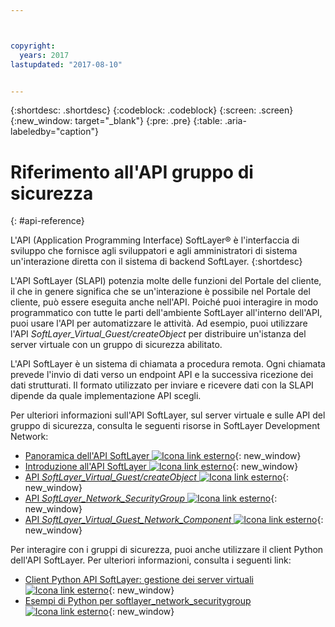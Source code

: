```yaml
---



copyright:
  years: 2017
lastupdated: "2017-08-10"


---
```


{:shortdesc: .shortdesc}
{:codeblock: .codeblock}
{:screen: .screen}
{:new_window: target="_blank"}
{:pre: .pre}
{:table: .aria-labeledby="caption"}

# Riferimento all'API gruppo di sicurezza
{: #api-reference} 

L'API (Application Programming Interface) SoftLayer&reg; è l'interfaccia di sviluppo che fornisce agli sviluppatori e agli amministratori
di sistema un'interazione diretta con il sistema di backend SoftLayer. 
{:shortdesc}

L'API SoftLayer (SLAPI) potenzia molte delle funzioni del Portale del cliente, il che
in genere significa che se un'interazione è possibile nel Portale del cliente, può essere eseguita anche nell'API. Poiché puoi interagire in modo programmatico
con tutte le parti dell'ambiente SoftLayer all'interno dell'API, puoi usare l'API per automatizzare le attività. Ad esempio, puoi utilizzare
l'API *SoftLayer_Virtual_Guest/createObject* per distribuire un'istanza del server virtuale con un gruppo di sicurezza abilitato.

L'API SoftLayer è un sistema di chiamata a procedura remota. Ogni chiamata prevede l'invio di dati verso un endpoint API e la successiva ricezione dei dati
strutturati. Il formato utilizzato per inviare e ricevere dati con la SLAPI dipende da quale implementazione API scegli. 

Per ulteriori informazioni sull'API SoftLayer, sul server virtuale e sulle API del gruppo di sicurezza, consulta le seguenti risorse in SoftLayer
Development Network:
* [Panoramica dell'API SoftLayer ![Icona link esterno](../../icons/launch-glyph.svg "Icona link esterno")](https://sldn.softlayer.com/article/softlayer-api-overview){: new_window} 
* [Introduzione all'API SoftLayer ![Icona link esterno](../../icons/launch-glyph.svg "Icona link esterno")](http://sldn.softlayer.com/article/getting-started){: new_window}
* [API *SoftLayer_Virtual_Guest/createObject* ![Icona link esterno](../../icons/launch-glyph.svg "Icona link esterno")](http://sldn.softlayer.com/reference/services/SoftLayer_Virtual_Guest/createObject){: new_window}
* [API *SoftLayer_Network_SecurityGroup* ![Icona link esterno](../../icons/launch-glyph.svg "Icona link esterno")](https://sldn.softlayer.com/reference/services/SoftLayer_Network_SecurityGroup){: new_window}
* [API *SoftLayer_Virtual_Guest_Network_Component* ![Icona link esterno](../../icons/launch-glyph.svg "Icona link esterno")](http://sldn.softlayer.com/reference/services/SoftLayer_Virtual_Guest_Network_Component){: new_window}

Per interagire con i gruppi di sicurezza, puoi anche utilizzare il client Python dell'API SoftLayer. Per ulteriori informazioni, consulta i seguenti link:
* [Client Python API SoftLayer: gestione dei server virtuali ![Icona link esterno](../../icons/launch-glyph.svg "Icona link esterno")](http://softlayer-python.readthedocs.io/en/latest/cli/vs.html){: new_window}
* [Esempi di Python per softlayer_network_securitygroup ![Icona link esterno](../../icons/launch-glyph.svg "Icona link esterno")](https://softlayer.github.io/classes/softlayer_network_securitygroup/){: new_window}
